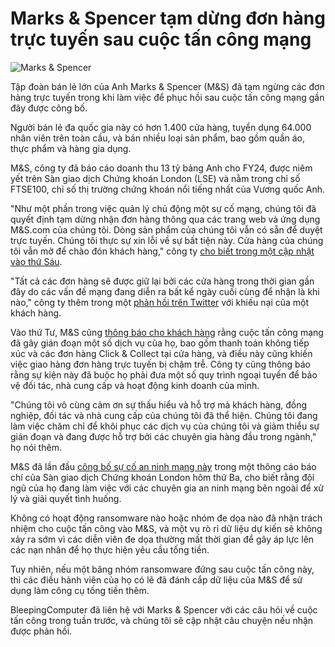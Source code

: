 # Marks & Spencer tạm dừng đơn hàng trực tuyến sau cuộc tấn công mạng

![Marks & Spencer](https://www.bleepstatic.com/content/hl-images/2025/04/25/Marks-Spencer.jpg)

Tập đoàn bán lẻ lớn của Anh Marks & Spencer (M&S) đã tạm ngừng các đơn hàng trực tuyến trong khi làm việc để phục hồi sau cuộc tấn công mạng gần đây được công bố.

Người bán lẻ đa quốc gia này có hơn 1.400 cửa hàng, tuyển dụng 64.000 nhân viên trên toàn cầu, và bán nhiều loại sản phẩm, bao gồm quần áo, thực phẩm và hàng gia dụng.

M&S, công ty đã báo cáo doanh thu 13 tỷ bảng Anh cho FY24, được niêm yết trên Sàn giao dịch Chứng khoán London (LSE) và nằm trong chỉ số FTSE100, chỉ số thị trường chứng khoán nổi tiếng nhất của Vương quốc Anh.

"Như một phần trong việc quản lý chủ động một sự cố mạng, chúng tôi đã quyết định tạm dừng nhận đơn hàng thông qua các trang web và ứng dụng M&S.com của chúng tôi. Dòng sản phẩm của chúng tôi vẫn có sẵn để duyệt trực tuyến. Chúng tôi thực sự xin lỗi về sự bất tiện này. Cửa hàng của chúng tôi vẫn mở để chào đón khách hàng," công ty [cho biết trong một cập nhật vào thứ Sáu](https://corporate.marksandspencer.com/media/press-releases/cyber-incident-further-update-0).

"Tất cả các đơn hàng sẽ được giữ lại bởi các cửa hàng trong thời gian gần đây do các vấn đề mạng đang diễn ra bất kể ngày cuối cùng để nhận là khi nào," công ty thêm trong một [phản hồi trên Twitter](https://x.com/marksandspencer/status/1915775788797878647) với khiếu nại của một khách hàng.

Vào thứ Tư, M&S cũng [thông báo cho khách hàng](https://corporate.marksandspencer.com/media/press-releases/cyber-incident-further-update) rằng cuộc tấn công mạng đã gây gián đoạn một số dịch vụ của họ, bao gồm thanh toán không tiếp xúc và các đơn hàng Click & Collect tại cửa hàng, và điều này cũng khiến việc giao hàng đơn hàng trực tuyến bị chậm trễ. Công ty cũng thông báo rằng sự kiện này đã buộc họ phải đưa một số quy trình ngoại tuyến để bảo vệ đối tác, nhà cung cấp và hoạt động kinh doanh của mình.

"Chúng tôi vô cùng cảm ơn sự thấu hiểu và hỗ trợ mà khách hàng, đồng nghiệp, đối tác và nhà cung cấp của chúng tôi đã thể hiện. Chúng tôi đang làm việc chăm chỉ để khôi phục các dịch vụ của chúng tôi và giảm thiểu sự gián đoạn và đang được hỗ trợ bởi các chuyên gia hàng đầu trong ngành," họ nói thêm.

M&S đã lần đầu [công bố sự cố an ninh mạng này](https://www.bleepingcomputer.com/news/security/marks-and-spencer-confirms-a-cyberattack-as-customers-face-delayed-orders/) trong một thông cáo báo chí của Sàn giao dịch Chứng khoán London hôm thứ Ba, cho biết rằng đội ngũ của họ đang làm việc với các chuyên gia an ninh mạng bên ngoài để xử lý và giải quyết tình huống.

Không có hoạt động ransomware nào hoặc nhóm đe dọa nào đã nhận trách nhiệm cho cuộc tấn công vào M&S, và một vụ rò rỉ dữ liệu dự kiến sẽ không xảy ra sớm vì các diễn viên đe dọa thường mất thời gian để gây áp lực lên các nạn nhân để họ thực hiện yêu cầu tống tiền.

Tuy nhiên, nếu một băng nhóm ransomware đứng sau cuộc tấn công này, thì các điều hành viên của họ có lẽ đã đánh cắp dữ liệu của M&S để sử dụng làm công cụ tống tiền thêm.

BleepingComputer đã liên hệ với Marks & Spencer với các câu hỏi về cuộc tấn công trong tuần trước, và chúng tôi sẽ cập nhật câu chuyện nếu nhận được phản hồi.